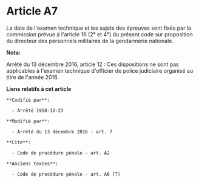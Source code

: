 # Article A7

La date de l'examen technique et les sujets des épreuves sont fixés par la commission prévue à l'article 16 (2° et 4°) du
présent code sur proposition du directeur des personnels militaires de la gendarmerie nationale.

**Nota:**

Arrêté du 13 décembre 2016, article 12 : Ces dispositions ne sont pas applicables à l'examen technique d'officier de police
judiciaire organisé au titre de l'année 2016.

**Liens relatifs à cet article**

	**Codifié par**:

	  - Arrêté 1958-12-23

	**Modifié par**:

	  - Arrêté du 13 décembre 2016 - art. 7

	**Cite**:

	  - Code de procédure pénale - art. A2

	**Anciens textes**:

	  - Code de procédure pénale - art. A6 (T)

